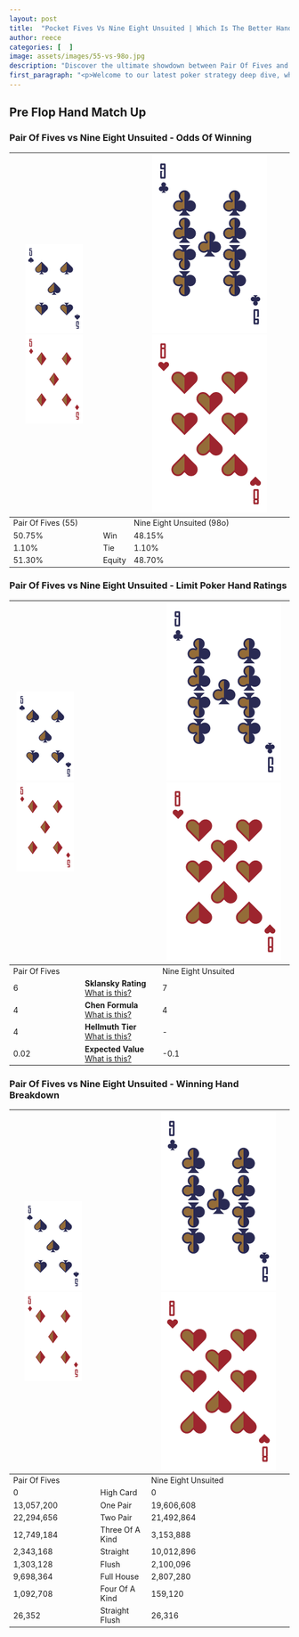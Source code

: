```yaml
---
layout: post
title:  "Pocket Fives Vs Nine Eight Unsuited | Which Is The Better Hand In Poker? A Complete Guide"
author: reece
categories: [  ]
image: assets/images/55-vs-98o.jpg
description: "Discover the ultimate showdown between Pair Of Fives and Nine Eight Unsuited in poker! Uncover the odds, strategies, and scenarios where one hand triumphs over the other. Get ready to up your poker game with this thrilling analysis."
first_paragraph: "<p>Welcome to our latest poker strategy deep dive, where we're pitting two distinct hands against each other in a high-stakes showdown: Pair Of Fives vs Nine Eight Unsuited.</p><p>In the dynamic world of poker, every decision counts, and knowing which hand holds the upper hand is key to your success at the table.</p><p>In this article, we'll dissect these two hands, explore the scenarios where one dominates the other, and equip you with the knowledge to make strategic choices that can tip the odds in your favor.</p><p>Get ready to unravel the intriguing dynamics of these poker hands and elevate your game to new heights.</p>"
---
```




[comment]: # (sp0)

## Pre Flop Hand Match Up

<div class="table hand-ratings" markdown="1"> 



### Pair Of Fives vs Nine Eight Unsuited - Odds Of Winning


    
| ![image info](assets/images/hand1/5.png) ![image info](assets/images/hand1/5o.png) |  | ![image info](assets/images/hand2/9.png) ![image info](assets/images/hand2/8o.png) |
| -------- | -------- | -------- |
| Pair Of Fives (55) |  | Nine Eight Unsuited (98o) |
| 50.75% | Win | 48.15% |
| 1.10% | Tie | 1.10% |
| 51.30% | Equity | 48.70% |




[comment]: # (sp1)



### Pair Of Fives vs Nine Eight Unsuited - Limit Poker Hand Ratings


    
| ![image info](assets/images/hand1/5.png) ![image info](assets/images/hand1/5o.png) |  | ![image info](assets/images/hand2/9.png) ![image info](assets/images/hand2/8o.png) |
| -------- | -------- | -------- |
| Pair Of Fives |  | Nine Eight Unsuited |
| 6 | **Sklansky Rating** [What is this?](/sklansky-rating-explained) | 7 |
| 4 | **Chen Formula** [What is this?](/chen-formula-explained) | 4 |
| 4 | **Hellmuth Tier** [What is this?](/Hellmuth-tier-explained) | - |
| 0.02 | **Expected Value** [What is this?](/expected-value-explained) | -0.1 |




[comment]: # (sp2)



### Pair Of Fives vs Nine Eight Unsuited - Winning Hand Breakdown


    
| ![image info](assets/images/hand1/5.png) ![image info](assets/images/hand1/5o.png) |  | ![image info](assets/images/hand2/9.png) ![image info](assets/images/hand2/8o.png) |
| -------- | -------- | -------- |
| Pair Of Fives |  | Nine Eight Unsuited |
| 0 | High Card | 0 |
| 13,057,200 | One Pair | 19,606,608 |
| 22,294,656 | Two Pair | 21,492,864 |
| 12,749,184 | Three Of A Kind | 3,153,888 |
| 2,343,168 | Straight | 10,012,896 |
| 1,303,128 | Flush | 2,100,096 |
| 9,698,364 | Full House | 2,807,280 |
| 1,092,708 | Four Of A Kind | 159,120 |
| 26,352 | Straight Flush | 26,316 |




[comment]: # (sp3)



</div>

[comment]: # (sp4)



[comment]: # (sp5)

